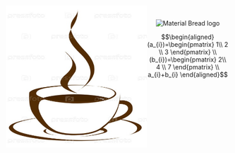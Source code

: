 <a href="url"><img src="153441388069e107ca3ec105f8b3c74211efaab5355_b.jpg" align="left" height="320" width="320" ></a>

<br>

<p align="center">
    <img width="200" src="http://material-bread.org/logo-shadow.svg" alt="Material Bread logo">
</p>

$$\begin{aligned}
(a_{i})=\begin{pmatrix}
1\\
2 \\
3
\end{pmatrix}
\\
(b_{i})=\begin{pmatrix}
2\\
4 \\
7
\end{pmatrix}
\\
a_{i}+b_{i}
\end{aligned}$$
